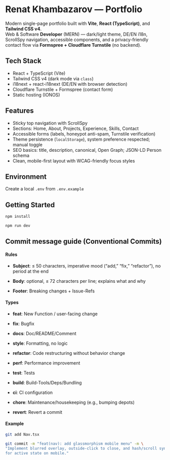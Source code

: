 # Renat Khambazarov — Portfolio

Modern single-page portfolio built with **Vite**, **React (TypeScript)**, and **Tailwind CSS v4**.  
Web & Software **Developer** (MERN) — dark/light theme, DE/EN i18n, ScrollSpy navigation, accessible components, and a privacy-friendly contact flow via **Formspree + Cloudflare Turnstile** (no backend).

## Tech Stack

- React + TypeScript (Vite)
- Tailwind CSS v4 (dark mode via `class`)
- i18next + react-i18next (DE/EN with browser detection)
- Cloudflare Turnstile + Formspree (contact form)
- Static hosting (IONOS)

## Features

- Sticky top navigation with ScrollSpy
- Sections: Home, About, Projects, Experience, Skills, Contact
- Accessible forms (labels, honeypot anti-spam, Turnstile verification)
- Theme persistence (`localStorage`), system preference respected; manual toggle
- SEO basics: title, description, canonical, Open Graph; JSON-LD Person schema
- Clean, mobile-first layout with WCAG-friendly focus styles

## Environment

Create a local `.env` from `.env.example`

## Getting Started

```bash
npm install
```

```bash
npm run dev
```

## Commit message guide (Conventional Commits)

#### Rules

- **Subject**: ≤ 50 characters, imperative mood (“add,” “fix,” “refactor”), no period at the end

- **Body**: optional, ≤ 72 characters per line; explains what and why

- **Footer**: Breaking changes + Issue-Refs

#### Types

- **feat**: New Function / user-facing change

- **fix**: Bugfix

- **docs**: Doc/README/Comment

- **style**: Formatting, no logic

- **refactor**: Code restructuring without behavior change

- **perf**: Performance improvement

- **test**: Tests

- **build**: Build-Tools/Deps/Bundling

- **ci**: CI configuration

- **chore**: Maintenance/housekeeping (e.g., bumping depots)

- **revert**: Revert a commit

#### Example

```bash
git add Nav.tsx

git commit -m "feat(nav): add glassmorphism mobile menu" -m \
"Implement blurred overlay, outside-click to close, and hash/scroll sync
for active state on mobile."
```
